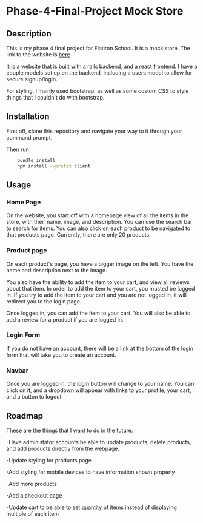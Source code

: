 # Phase-4-Final-Project Mock Store

## Description
This is my phase 4 final project for Flatiron School. It is a mock store. The link to the website is [here](https://sheltered-coast-42763.herokuapp.com/)

It is a website that is built with a rails backend, and a react frontend. I have a couple models set up on the backend, including a users model to allow for secure signup/login.

For styling, I mainly used bootstrap, as well as some custom CSS to style things that I couldn't do with bootstrap.

## Installation
First off, clone this repository and navigate your way to it through your command prompt. 

Then run

```bash
    bundle install
    npm install --prefix client
```

## Usage
### Home Page
On the website, you start off with a homepage view of all the items in the store, with their name, image, and description. You can use the search bar to search for items. You can also click on each product to be navigated to that products page. Currently, there are only 20 products. 

### Product page
On each product's page, you have a bigger image on the left. You have the name and description next to the image. 

You also have the ability to add the item to your cart, and view all reviews about that item. In order to add the item to your cart, you musted be logged in. If you try to add the item to your cart and you are not logged in, it will redirect you to the login page. 

Once logged in, you can add the item to your cart. You will also be able to add a review for a product if you are logged in.

### Login Form
If you do not have an account, there will be a link at the bottom of the login form that will take you to create an account. 

### Navbar
Once you are logged in, the login button will change to your name. You can click on it, and a dropdown will appear with links to your profile, your cart, and a button to logout.


## Roadmap
These are the things that I want to do in the future.

-Have administator accounts be able to update products, delete products, and add products directly from the webpage. 

-Update styling for products page

-Add styling for mobile devices to have information shown properly

-Add more products

-Add a checkout page

-Update cart to be able to set quantity of items instead of displaying multiple of each item
